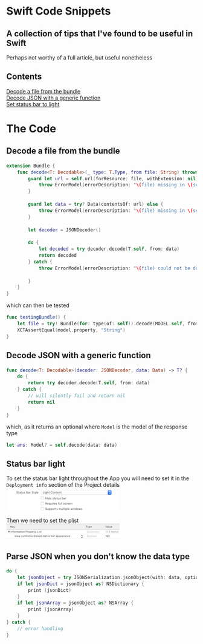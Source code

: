 # Swift Code Snippets
## A collection of tips that I've found to be useful in Swift
Perhaps not worthy of a full article, but useful nonetheless

## Contents

[Decode a file from the bundle](#Decode-a-file-from-the-bundle)<br>
[Decode JSON with a generic function](#Decode-JSON-with-a-generic-function)<br>
[Set status bar to light](#status-bar-light)<br>


# The Code
## Decode a file from the bundle

```swift
extension Bundle {
    func decode<T: Decodable>(_ type: T.Type, from file: String) throws -> T {
        guard let url = self.url(forResource: file, withExtension: nil) else {
            throw ErrorModel(errorDescription: "\(file) missing in \(self).")
        }

        guard let data = try? Data(contentsOf: url) else {
            throw ErrorModel(errorDescription: "\(file) missing in \(self).")
        }

        let decoder = JSONDecoder()

        do {
            let decoded = try decoder.decode(T.self, from: data)
            return decoded
        } catch {
            throw ErrorModel(errorDescription: "\(file) could not be decoded from \(self) with error: \(error).")

        }
    }
}
```

which can then be tested

```swift
func testingBundle() {
    let file = try! Bundle(for: type(of: self)).decode(MODEL.self, from: "FILE.json")
    XCTAssertEqual(model.property, "String")
}
```

## Decode JSON with a generic function
```swift
func decode<T: Decodable>(decoder: JSONDecoder, data: Data) -> T? {
    do {
        return try decoder.decode(T.self, from: data)
    } catch {
        // will silently fail and return nil
        return nil
    }
}
```

which, as it returns an optional where `Model` is the model of the response type
```swift
let ans: Model? = self.decode(data: data)
```
## Status bar light
To set the status bar light throughout the App you will need to set it in the `Deployment info` section of the Project details
![statusbar](Images/statusbarset.png)<br/>

Then we need to set the plist  
![statusbarplist](Images/statusbarsetplist.png)<br/>


## Parse JSON when you don't know the data type
```swift
do {
    let jsonObject = try JSONSerialization.jsonObject(with: data, options: JSONSerialization.ReadingOptions.mutableContainers)
    if let jsonDict = jsonObject as? NSDictionary {
        print (jsonDict)
    }
    if let jsonArray = jsonObject as? NSArray {
        print (jsonArray)
    }
} catch {
    // error handling
}
```


